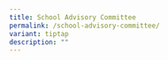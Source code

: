 ```yaml
---
title: School Advisory Committee
permalink: /school-advisory-committee/
variant: tiptap
description: ""
---
```

<p></p>